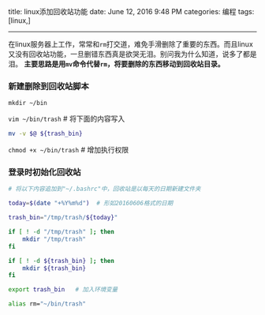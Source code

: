 title: linux添加回收站功能
date: June 12, 2016 9:48 PM
categories: 编程
tags: [linux,]

----

在linux服务器上工作，常常和`rm`打交道，难免手滑删除了重要的东西。而且linux又没有回收站功能，一旦删错东西真是欲哭无泪。别问我为什么知道，说多了都是泪。
**主要思路是用`mv`命令代替`rm`，将要删除的东西移动到回收站目录。**

### 新建删除到回收站脚本
`mkdir ~/bin`

`vim ~/bin/trash`  # 将下面的内容写入
```bash
mv -v $@ ${trash_bin}
```
`chmod +x ~/bin/trash`   # 增加执行权限 

### 登录时初始化回收站
```bash
# 将以下内容追加到"~/.bashrc"中，回收站是以每天的日期新建文件夹

today=$(date "+%Y%m%d")  # 形如20160606格式的日期

trash_bin="/tmp/trash/${today}"

if [ ! -d "/tmp/trash" ]; then
    mkdir "/tmp/trash"
fi

if [ ! -d ${trash_bin} ]; then
    mkdir ${trash_bin}
fi

export trash_bin   # 加入环境变量

alias rm="~/bin/trash"
```

